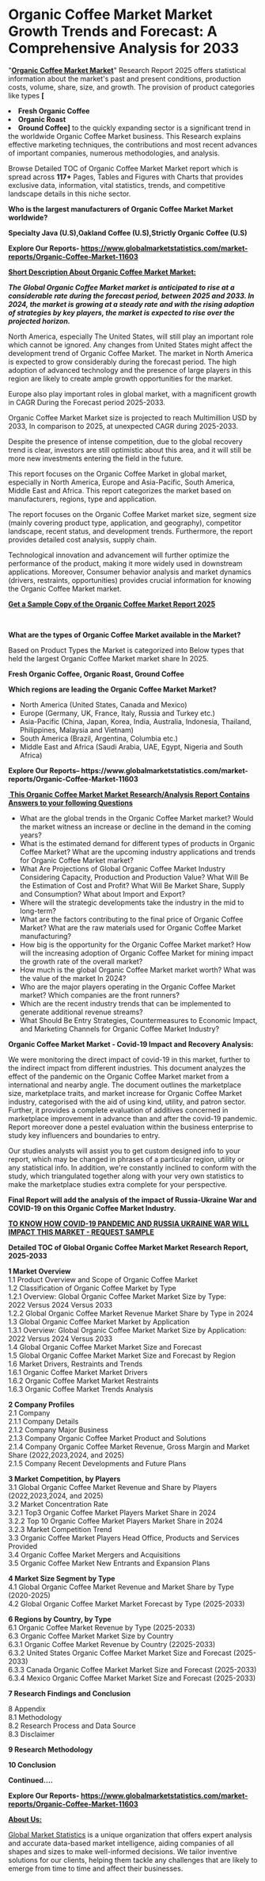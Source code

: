 <H1>Organic Coffee Market Market Growth Trends and Forecast: A Comprehensive Analysis for 2033</H1><p>"<strong><a href="https://www.globalmarketstatistics.com/market-reports/Organic-Coffee-Market-11603">Organic Coffee Market Market</a></strong>" Research Report 2025 offers statistical information about the market's past and present conditions, production costs, volume, share, size, and growth. The provision of product categories like types&nbsp;<strong>[<li>Fresh Organic Coffee<li>Organic Roast<li>Ground Coffee]</strong>&nbsp;to the quickly expanding sector is a significant trend in the worldwide Organic Coffee Market business. This Research explains effective marketing techniques, the contributions and most recent advances of important companies, numerous methodologies, and analysis.</p><p>Browse Detailed TOC of Organic Coffee Market Market report which is spread across&nbsp;<strong>117+</strong>&nbsp;Pages, Tables and Figures with Charts that provides exclusive data, information, vital statistics, trends, and competitive landscape details in this niche sector.</p><p><strong>Who is the largest manufacturers of Organic Coffee Market Market worldwide?</strong></p><p><strong>Specialty Java (U.S),Oakland Coffee (U.S),Strictly Organic Coffee (U.S)</strong></p><p><strong>Explore Our Reports-&nbsp;<a href="https://www.globalmarketstatistics.com/market-reports/Organic-Coffee-Market-11603">https://www.globalmarketstatistics.com/market-reports/Organic-Coffee-Market-11603</a></strong></p><p><strong><u>Short Description About Organic Coffee Market Market:</u></strong></p><p><strong><em>The Global Organic Coffee Market market is anticipated to rise at a considerable rate during the forecast period, between 2025 and 2033. In 2024, the market is growing at a steady rate and with the rising adoption of strategies by key players, the market is expected to rise over the projected horizon.</em></strong></p><p>North America, especially The United States, will still play an important role which cannot be ignored. Any changes from United States might affect the development trend of Organic Coffee Market. The market in North America is expected to grow considerably during the forecast period. The high adoption of advanced technology and the presence of large players in this region are likely to create ample growth opportunities for the market.</p><p>Europe also play important roles in global market, with a magnificent growth in CAGR During the Forecast period 2025-2033.</p><p>Organic Coffee Market Market size is projected to reach Multimillion USD by 2033, In comparison to 2025, at unexpected CAGR during 2025-2033.</p><p>Despite the presence of intense competition, due to the global recovery trend is clear, investors are still optimistic about this area, and it will still be more new investments entering the field in the future.</p><p>This report focuses on the Organic Coffee Market in global market, especially in North America, Europe and Asia-Pacific, South America, Middle East and Africa. This report categorizes the market based on manufacturers, regions, type and application.</p><p>The report focuses on the Organic Coffee Market market size, segment size (mainly covering product type, application, and geography), competitor landscape, recent status, and development trends. Furthermore, the report provides detailed cost analysis, supply chain.</p><p>Technological innovation and advancement will further optimize the performance of the product, making it more widely used in downstream applications. Moreover, Consumer behavior analysis and market dynamics (drivers, restraints, opportunities) provides crucial information for knowing the Organic Coffee Market market.</p><p><strong><u>Get a Sample Copy of the Organic Coffee Market Report 2025</u></strong></p><p>&nbsp;</p><p><strong>What are the types of Organic Coffee Market available in the Market?</strong></p><p>Based on Product Types the Market is categorized into Below types that held the largest Organic Coffee Market market share In 2025.</p><p><strong>Fresh Organic Coffee, Organic Roast, Ground Coffee</strong></p><p><strong>Which regions are leading the Organic Coffee Market Market?</strong></p><ul><li>North America (United States, Canada and Mexico)</li><li>Europe (Germany, UK, France, Italy, Russia and Turkey etc.)</li><li>Asia-Pacific (China, Japan, Korea, India, Australia, Indonesia, Thailand, Philippines, Malaysia and Vietnam)</li><li>South America (Brazil, Argentina, Columbia etc.)</li><li>Middle East and Africa (Saudi Arabia, UAE, Egypt, Nigeria and South Africa)</li></ul><p><strong>Explore Our Reports&ndash;&nbsp;https://www.globalmarketstatistics.com/market-reports/Organic-Coffee-Market-11603</strong></p><p><strong><u>&nbsp;This Organic Coffee Market Market Research/Analysis Report Contains Answers to your following Questions</u></strong></p><ul><li>What are the global trends in the Organic Coffee Market market? Would the market witness an increase or decline in the demand in the coming years?</li><li>What is the estimated demand for different types of products in Organic Coffee Market? What are the upcoming industry applications and trends for Organic Coffee Market market?</li><li>What Are Projections of Global Organic Coffee Market Industry Considering Capacity, Production and Production Value? What Will Be the Estimation of Cost and Profit? What Will Be Market Share, Supply and Consumption? What about Import and Export?</li><li>Where will the strategic developments take the industry in the mid to long-term?</li><li>What are the factors contributing to the final price of Organic Coffee Market? What are the raw materials used for Organic Coffee Market manufacturing?</li><li>How big is the opportunity for the Organic Coffee Market market? How will the increasing adoption of Organic Coffee Market for mining impact the growth rate of the overall market?</li><li>How much is the global Organic Coffee Market market worth? What was the value of the market In 2024?</li><li>Who are the major players operating in the Organic Coffee Market market? Which companies are the front runners?</li><li>Which are the recent industry trends that can be implemented to generate additional revenue streams?</li><li>What Should Be Entry Strategies, Countermeasures to Economic Impact, and Marketing Channels for Organic Coffee Market Industry?</li></ul><p><strong>Organic Coffee Market Market - Covid-19 Impact and Recovery Analysis:</strong></p><p>We were monitoring the direct impact of covid-19 in this market, further to the indirect impact from different industries. This document analyzes the effect of the pandemic on the Organic Coffee Market market from a international and nearby angle. The document outlines the marketplace size, marketplace traits, and market increase for Organic Coffee Market industry, categorised with the aid of using kind, utility, and patron sector. Further, it provides a complete evaluation of additives concerned in marketplace improvement in advance than and after the covid-19 pandemic. Report moreover done a pestel evaluation within the business enterprise to study key influencers and boundaries to entry.</p><p>Our studies analysts will assist you to get custom designed info to your report, which may be changed in phrases of a particular region, utility or any statistical info. In addition, we're constantly inclined to conform with the study, which triangulated together along with your very own statistics to make the marketplace studies extra complete for your perspective.</p><p><strong>Final Report will add the analysis of the impact of Russia-Ukraine War and COVID-19 on this Organic Coffee Market Industry.</strong></p><p><strong><u><a href="https://www.globalmarketstatistics.com/market-reports/Organic-Coffee-Market-11603">TO KNOW HOW COVID-19 PANDEMIC AND RUSSIA UKRAINE WAR WILL IMPACT THIS MARKET - REQUEST SAMPLE</a></u></strong></p><p><strong>Detailed TOC of Global Organic Coffee Market Market Research Report, 2025-2033</strong></p><p><strong>1 Market Overview</strong><br /> 1.1 Product Overview and Scope of Organic Coffee Market<br /> 1.2 Classification of Organic Coffee Market by Type<br /> 1.2.1 Overview: Global Organic Coffee Market Market Size by Type: 2022&nbsp;Versus 2024 Versus 2033<br /> 1.2.2 Global Organic Coffee Market Revenue Market Share by Type in 2024<br /> 1.3 Global Organic Coffee Market Market by Application<br /> 1.3.1 Overview: Global Organic Coffee Market Market Size by Application: 2022&nbsp;Versus 2024 Versus 2033<br /> 1.4 Global Organic Coffee Market Market Size and Forecast<br /> 1.5 Global Organic Coffee Market Market Size and Forecast by Region<br /> 1.6 Market Drivers, Restraints and Trends<br /> 1.6.1 Organic Coffee Market Market Drivers<br /> 1.6.2 Organic Coffee Market Market Restraints<br /> 1.6.3 Organic Coffee Market Trends Analysis</p><p><strong>2 Company Profiles</strong><br /> 2.1 Company<br /> 2.1.1 Company Details<br /> 2.1.2 Company Major Business<br /> 2.1.3 Company Organic Coffee Market Product and Solutions<br /> 2.1.4 Company Organic Coffee Market Revenue, Gross Margin and Market Share (2022,2023,2024, and 2025)<br /> 2.1.5 Company Recent Developments and Future Plans</p><p><strong>3 Market Competition, by Players</strong><br /> 3.1 Global Organic Coffee Market Revenue and Share by Players (2022,2023,2024, and 2025)<br /> 3.2 Market Concentration Rate<br /> 3.2.1 Top3 Organic Coffee Market Players Market Share in 2024<br /> 3.2.2 Top 10 Organic Coffee Market Players Market Share in 2024<br /> 3.2.3 Market Competition Trend<br /> 3.3 Organic Coffee Market Players Head Office, Products and Services Provided<br /> 3.4 Organic Coffee Market Mergers and Acquisitions<br /> 3.5 Organic Coffee Market New Entrants and Expansion Plans</p><p><strong>4 Market Size Segment by Type</strong><br /> 4.1 Global Organic Coffee Market Revenue and Market Share by Type (2020-2025)<br /> 4.2 Global Organic Coffee Market Market Forecast by Type (2025-2033)</p><p><strong>6 Regions by Country, by Type</strong><br /> 6.1 Organic Coffee Market Revenue by Type (2025-2033)<br /> 6.3 Organic Coffee Market Market Size by Country<br /> 6.3.1 Organic Coffee Market Revenue by Country (22025-2033)<br /> 6.3.2 United States Organic Coffee Market Market Size and Forecast (2025-2033)<br /> 6.3.3 Canada Organic Coffee Market Market Size and Forecast (2025-2033)<br /> 6.3.4 Mexico Organic Coffee Market Market Size and Forecast (2025-2033)</p><p><strong>7 Research Findings and Conclusion</strong></p><p>8 Appendix<br /> 8.1 Methodology<br /> 8.2 Research Process and Data Source<br /> 8.3 Disclaimer</p><p><strong>9 Research Methodology</strong></p><p><strong>10 Conclusion</strong></p><p><strong>Continued&hellip;.</strong></p><p><strong>Explore Our Reports-&nbsp;<a href="https://www.globalmarketstatistics.com/market-reports/Organic-Coffee-Market-11603">https://www.globalmarketstatistics.com/market-reports/Organic-Coffee-Market-11603</a></strong></p><p><strong><u>About Us:</u></strong></p><p><a href="https://www.globalmarketstatistics.com/">Global Market Statistics</a> is a unique organization that offers expert analysis and accurate data-based market intelligence, aiding companies of all shapes and sizes to make well-informed decisions. We tailor inventive solutions for our clients, helping them tackle any challenges that are likely to emerge from time to time and affect their businesses.</p><p>&nbsp;</p>
